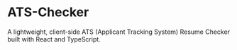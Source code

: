 # ATS-Checker
A lightweight, client-side ATS (Applicant Tracking System) Resume Checker built with React and TypeScript.
